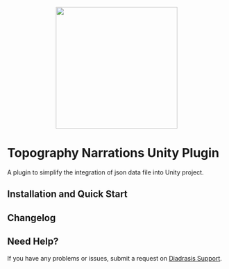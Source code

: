 <p align="center">
  <a href="https://arpolis.gr/" target="_blank" align="center">
    <img src="https://arpolis.gr/wp-content/uploads/2019/10/arpolis_front6.png" width="280">
  </a>
  <br />
</p>

# Topography Narrations Unity Plugin
A plugin to simplify the integration of json data file into Unity project.

## Installation and Quick Start


## Changelog


## Need Help?
If you have any problems or issues, submit a request on [Diadrasis Support](https://www.diadrasis.gr/).
